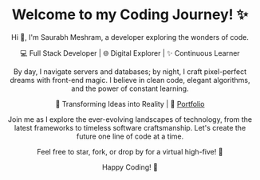 <!DOCTYPE html>
<html lang="en">
<head>
  <meta charset="UTF-8">
  <meta name="viewport" content="width=device-width, initial-scale=1.0">
  <title>Saurabh Meshram | Coding Enthusiast</title>
</head>
<body>
  <h1 align="center">Welcome to my Coding Journey! ✨</h1>
  <p align="center">Hi 👋, I'm Saurabh Meshram, a developer exploring the wonders of code.</p>

  <p align="center">
    💻 Full Stack Developer | 🌐 Digital Explorer | ✨ Continuous Learner
  </p>

  <p align="center">
    By day, I navigate servers and databases; by night, I craft pixel-perfect dreams with front-end magic. I believe in clean code, elegant algorithms, and the power of constant learning.
  </p>

  <p align="center">
    🚀 Transforming Ideas into Reality | 🌟 <a href="https://saurabhs-portfolio.vercel.app/">Portfolio</a>
  </p>

  <p align="center">
    Join me as I explore the ever-evolving landscapes of technology, from the latest frameworks to timeless software craftsmanship. Let's create the future one line of code at a time.
  </p>

  <p align="center">
    Feel free to star, fork, or drop by for a virtual high-five! 🚀
  </p>

  <p align="center">
    Happy Coding! 🖤
  </p>
</body>
</html>
